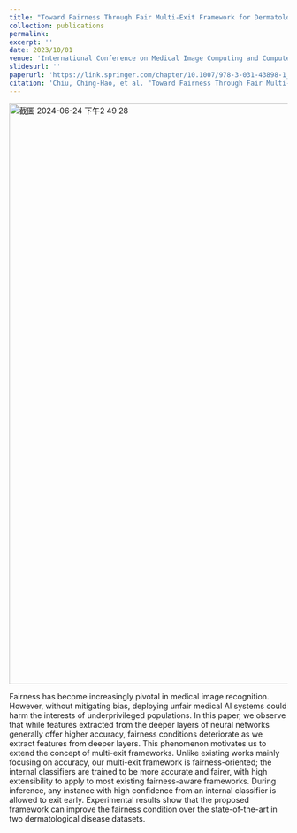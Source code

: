 ```yaml
---
title: "Toward Fairness Through Fair Multi-Exit Framework for Dermatological Disease Diagnosis"
collection: publications
permalink: 
excerpt: ''
date: 2023/10/01
venue: 'International Conference on Medical Image Computing and Computer Assisted Intervention 2023'
slidesurl: ''
paperurl: 'https://link.springer.com/chapter/10.1007/978-3-031-43898-1_10'
citation: 'Chiu, Ching-Hao, et al. "Toward Fairness Through Fair Multi-Exit Framework for Dermatological Disease Diagnosis." International Conference on Medical Image Computing and Computer-Assisted Intervention. Cham: Springer Nature Switzerland, 2023.'
---
```

<img width="1050" alt="截圖 2024-06-24 下午2 49 28" src="https://github.com/chiuhaohao/chiuhaohao.github.io/assets/53943319/e69aed18-c971-4dfe-b235-d10f7c99e89e">

Fairness has become increasingly pivotal in medical image recognition. However, without mitigating bias, deploying unfair medical AI systems could harm the interests of underprivileged populations. In this paper, we observe that while features extracted from the deeper layers of neural networks generally offer higher accuracy, fairness conditions deteriorate as we extract features from deeper layers. This phenomenon motivates us to extend the concept of multi-exit frameworks. Unlike existing works mainly focusing on accuracy, our multi-exit framework is fairness-oriented; the internal classifiers are trained to be more accurate and fairer, with high extensibility to apply to most existing fairness-aware frameworks. During inference, any instance with high confidence from an internal classifier is allowed to exit early. Experimental results show that the proposed framework can improve the fairness condition over the state-of-the-art in two dermatological disease datasets.
